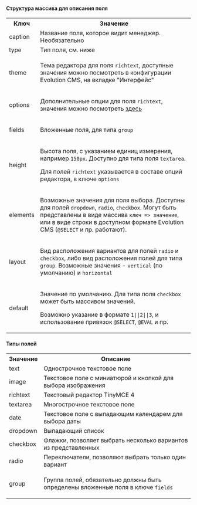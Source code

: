 #### Структура массива для описания поля

<table>
<tr><th>Ключ</th><th>Значение</th></tr>
<tr><td>caption</td><td>Название поля, которое видит менеджер. Необязательно</td></tr>
<tr><td>type</td><td>Тип поля, см. ниже</td></tr>
<tr><td>theme</td><td>

Тема редактора для поля `richtext`, доступные значения можно посмотреть в конфигурации Evolution CMS, на вкладке "Интерфейс"

</td></tr>
<tr><td>options</td><td>

Дополнительные опции для поля `richtext`, значения можно посмотреть <a href="https://www.tinymce.com/docs/configure/" target="_blank">здесь</a>

</td></tr>
<tr><td>fields</td><td>

Вложенные поля, для типа `group`

</td></tr>
<tr><td>height</td><td>

Высота поля, с указанием единиц измерения, например `150px`. Доступно для типа поля `textarea`.

Для полей `richtext` указывается в составе опций редактора, в ключе `options`

</td></tr>
<tr><td>elements</td><td>

Возможные значения для поля выбора. Доступны для полей `dropdown`, `radio`, `checkbox`. Могут быть представлены в виде массива `ключ => значение`, или в виде строки в доступном формате Evolution CMS (`@SELECT` и пр. работают).

</td></tr>
<tr><td>layout</td><td>

Вид расположения вариантов для полей `radio` и `checkbox`, либо вид расположения полей для типа `group`. Возможные значения - `vertical` (по умолчанию) и `horizontal`

</td></tr>
<tr><td>default</td><td>

Значение по умолчанию. Для типа поля `checkbox` может быть массивом значений.

Возможно указание в формате `1||2||3`, и использование привязок `@SELECT`, `@EVAL` и пр.

</td></tr>
</table>

#### Типы полей

<table>
<tr><th>Значение</th><th>Описание</th></tr>
<tr><td>text</td><td>Однострочное текстовое поле</td></tr>
<tr><td>image</td><td>Текстовое поле с миниатюрой и кнопкой для выбора изображения</td></tr>
<tr><td>richtext</td><td>Текстовый редактор TinyMCE 4</td></tr>
<tr><td>textarea</td><td>Многострочное текстовое поле</td></tr>
<tr><td>date</td><td>Текстовое поле с выпадающим календарем для выбора даты</td></tr>
<tr><td>dropdown</td><td>Выпадающий список</td></tr>
<tr><td>checkbox</td><td>Флажки, позволяет выбрать несколько вариантов из представленных</td></tr>
<tr><td>radio</td><td>Переключатели, позволяют выбрать только один вариант</td></tr>
<tr><td>group</td><td>

Группа полей, обязательно должны быть определены вложенные поля в ключе `fields`

</td></tr>
</table>
